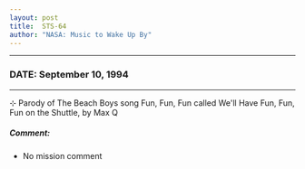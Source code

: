 ```yaml
---
layout: post
title:  STS-64
author: "NASA: Music to Wake Up By"
---
```


----
### DATE: September 10, 1994
----
⊹ Parody of The Beach Boys song Fun, Fun, Fun called We'll Have Fun, Fun, Fun on the Shuttle, by Max Q

##### Comment:
* No mission comment
